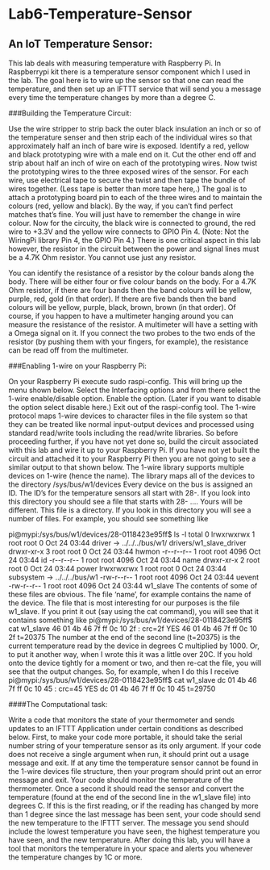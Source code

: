 # Lab6-Temperature-Sensor

## An IoT Temperature Sensor:

This lab deals with measuring temperature with Raspberry Pi. In Raspberrypi kit there is a temperature sensor component which I used in the lab. The goal here is to wire up the sensor so that one can read the temperature, and then set up an IFTTT service that will send 
you a message every time the temperature changes by more than a degree C.

###Building the Temperature Circuit:

Use the wire stripper to strip back the outer black insulation an inch or so of the temperature senser and then strip each of the individual wires so that approximately half an inch of bare wire is exposed. Identify a red, yellow and black prototyping wire with a male end on it. Cut the other end off and strip about half an inch of wire on each of the prototyping wires. Now twist the prototyping wires to the three exposed wires of the sensor. For each wire, use electrical tape to secure the twist and then tape the bundle of wires together. (Less tape is better than more tape here,.) The goal is to attach a prototyping board pin to each of the three wires and to maintain the colours (red, yellow and black). By the way, if you can’t find perfect matches that’s fine. You will just have to remember the change in wire colour. Now for the circuity, the black wire is connected to ground, the red wire to +3.3V and the yellow wire connects to GPIO Pin 4. (Note: Not the WiringPi library Pin 4, the GPIO Pin 4.) There is one critical aspect in
this lab however, the resistor in the circuit between the power and signal lines must be a 4.7K Ohm resistor. You cannot use just any resistor.

You can identify the resistance of a resistor by the colour bands along the body. There will be either four or five colour bands on the body. For a 4.7K Ohm resistor, if there are four bands then the band colours will be yellow, purple, red, gold (in that order). If there are five bands then the band colours will be yellow, purple, black, brown, brown (in that order). Of course, if you happen to have a multimeter hanging around you can measure the resistance of the resistor. A multimeter will have a setting with a Omega signal on it. If you connect the two probes to the two ends of the resistor (by pushing them with your fingers, for example), the resistance can be read off from the multimeter.

###Enabling 1-wire on your Raspberry Pi:

On your Raspberry Pi execute sudo raspi-config. This will bring up the menu shown below. Select the Interfacing options and from there select the 1-wire enable/disable option. Enable the option. (Later if you want to disable the option select disable here.) Exit out of the raspi-config tool. The 1-wire protocol maps 1-wire devices to character files in the file system so that they can be treated like normal input-output devices and processed using standard read/write tools including the read/write libraries. So before proceeding further, if you have not yet done so, build the circuit associated with this lab and wire it up to your Raspberry Pi. If you have not yet built the circuit and attached it to your Raspberry Pi then you are not going to see a similar output to that shown below.
The 1-wire library supports multiple devices on 1-wire (hence the name). The library maps all of the devices to the directory
/sys/bus/w1/devices
Every device on the bus is assigned an ID. The ID’s for the temperature sensors all start with 28-. If you look into this directory you should see a file that starts with 28- .... Yours will be different. 
This file is a directory. If you look in this directory you will see a number of files. For example, you should see something like

pi@mypi:/sys/bus/w1/devices/28-0118423e95ff$ ls -l
total 0
lrwxrwxrwx 1 root root 0 Oct 24 03:44 driver -> ../../../bus/w1/
drivers/w1_slave_driver
drwxr-xr-x 3 root root 0 Oct 24 03:44 hwmon
-r--r--r-- 1 root root 4096 Oct 24 03:44 id
-r--r--r-- 1 root root 4096 Oct 24 03:44 name
drwxr-xr-x 2 root root 0 Oct 24 03:44 power
lrwxrwxrwx 1 root root 0 Oct 24 03:44 subsystem -> ../../../bus/w1
-rw-r--r-- 1 root root 4096 Oct 24 03:44 uevent
-rw-r--r-- 1 root root 4096 Oct 24 03:44 w1_slave
The contents of some of these files are obvious. The file ‘name’, for example contains the name of the device. The file that is most interesting for our purposes is the file w1_slave. If you print it out (say using the cat
command), you will see that it contains something like
pi@mypi:/sys/bus/w1/devices/28-0118423e95ff$ cat w1_slave
46 01 4b 46 7f ff 0c 10 2f : crc=2f YES
46 01 4b 46 7f ff 0c 10 2f t=20375
The number at the end of the second line (t=20375) is the current
temperature read by the device in degrees C multiplied by 1000. Or, to
put it another way, when I wrote this it was a little over 20C. If you hold
onto the device tightly for a moment or two, and then re-cat the file, you
will see that the output changes. So, for example, when I do this I receive
pi@mypi:/sys/bus/w1/devices/28-0118423e95ff$ cat w1_slave
dc 01 4b 46 7f ff 0c 10 45 : crc=45 YES
dc 01 4b 46 7f ff 0c 10 45 t=29750

####The Computational task:

Write a code that monitors the state of your thermometer and sends updates to an IFTTT Application under certain conditions as described below. First, to make your code more portable, it should take the serial number string of your temperature sensor as its
only argument. If your code does not receive a single argument when run, it should print out a usage message and exit. If at any time the temperature sensor cannot be found in the 1-wire devices file structure, then your program should print out an error message and exit. Your code should monitor the temperature of the thermometer. Once a second it should read the sensor and convert the temperature (found at the end of the second line in the w1_slave file) into degrees C. If this is the first reading, or if the reading has changed by more than 1 degree since the last message has been sent, your code should send the new temperature to the IFTTT server. The message you send should include the lowest temperature you have seen, the highest temperature you have seen, and the new temperature. After doing this lab, you will have a tool that monitors the temperature in your space and alerts you whenever the temperature changes by 1C or more.
